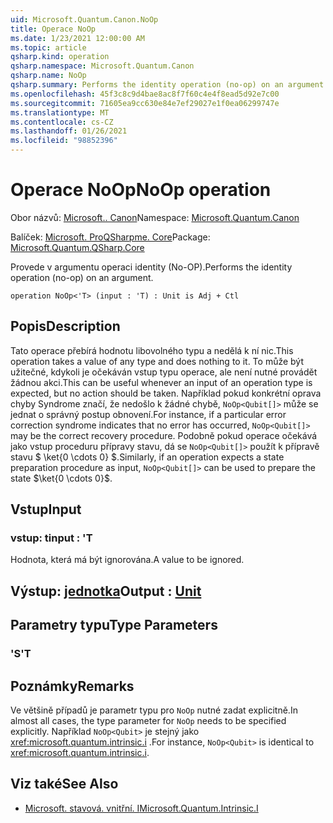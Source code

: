 ```yaml
---
uid: Microsoft.Quantum.Canon.NoOp
title: Operace NoOp
ms.date: 1/23/2021 12:00:00 AM
ms.topic: article
qsharp.kind: operation
qsharp.namespace: Microsoft.Quantum.Canon
qsharp.name: NoOp
qsharp.summary: Performs the identity operation (no-op) on an argument.
ms.openlocfilehash: 45f3c8c9d4bae8ac8f7f60c4e4f8ead5d92e7c00
ms.sourcegitcommit: 71605ea9cc630e84e7ef29027e1f0ea06299747e
ms.translationtype: MT
ms.contentlocale: cs-CZ
ms.lasthandoff: 01/26/2021
ms.locfileid: "98852396"
---
```

# <a name="noop-operation"></a><span data-ttu-id="c7cb8-102">Operace NoOp</span><span class="sxs-lookup"><span data-stu-id="c7cb8-102">NoOp operation</span></span>

<span data-ttu-id="c7cb8-103">Obor názvů: [Microsoft.. Canon](xref:Microsoft.Quantum.Canon)</span><span class="sxs-lookup"><span data-stu-id="c7cb8-103">Namespace: [Microsoft.Quantum.Canon](xref:Microsoft.Quantum.Canon)</span></span>

<span data-ttu-id="c7cb8-104">Balíček: [Microsoft. ProQSharpme. Core](https://nuget.org/packages/Microsoft.Quantum.QSharp.Core)</span><span class="sxs-lookup"><span data-stu-id="c7cb8-104">Package: [Microsoft.Quantum.QSharp.Core](https://nuget.org/packages/Microsoft.Quantum.QSharp.Core)</span></span>


<span data-ttu-id="c7cb8-105">Provede v argumentu operaci identity (No-OP).</span><span class="sxs-lookup"><span data-stu-id="c7cb8-105">Performs the identity operation (no-op) on an argument.</span></span>

```qsharp
operation NoOp<'T> (input : 'T) : Unit is Adj + Ctl
```


## <a name="description"></a><span data-ttu-id="c7cb8-106">Popis</span><span class="sxs-lookup"><span data-stu-id="c7cb8-106">Description</span></span>

<span data-ttu-id="c7cb8-107">Tato operace přebírá hodnotu libovolného typu a nedělá k ní nic.</span><span class="sxs-lookup"><span data-stu-id="c7cb8-107">This operation takes a value of any type and does nothing to it.</span></span>
<span data-ttu-id="c7cb8-108">To může být užitečné, kdykoli je očekáván vstup typu operace, ale není nutné provádět žádnou akci.</span><span class="sxs-lookup"><span data-stu-id="c7cb8-108">This can be useful whenever an input of an operation type is expected, but no action should be taken.</span></span>
<span data-ttu-id="c7cb8-109">Například pokud konkrétní oprava chyby Syndrome značí, že nedošlo k žádné chybě, `NoOp<Qubit[]>` může se jednat o správný postup obnovení.</span><span class="sxs-lookup"><span data-stu-id="c7cb8-109">For instance, if a particular error correction syndrome indicates that no error has occurred, `NoOp<Qubit[]>` may be the correct recovery procedure.</span></span>
<span data-ttu-id="c7cb8-110">Podobně pokud operace očekává jako vstup proceduru přípravy stavu, dá se `NoOp<Qubit[]>` použít k přípravě stavu $ \ket{0 \cdots 0} $.</span><span class="sxs-lookup"><span data-stu-id="c7cb8-110">Similarly, if an operation expects a state preparation procedure as input, `NoOp<Qubit[]>` can be used to prepare the state $\ket{0 \cdots 0}$.</span></span>

## <a name="input"></a><span data-ttu-id="c7cb8-111">Vstup</span><span class="sxs-lookup"><span data-stu-id="c7cb8-111">Input</span></span>

### <a name="input--t"></a><span data-ttu-id="c7cb8-112">vstup: t</span><span class="sxs-lookup"><span data-stu-id="c7cb8-112">input : 'T</span></span>

<span data-ttu-id="c7cb8-113">Hodnota, která má být ignorována.</span><span class="sxs-lookup"><span data-stu-id="c7cb8-113">A value to be ignored.</span></span>



## <a name="output--unit"></a><span data-ttu-id="c7cb8-114">Výstup: [jednotka](xref:microsoft.quantum.lang-ref.unit)</span><span class="sxs-lookup"><span data-stu-id="c7cb8-114">Output : [Unit](xref:microsoft.quantum.lang-ref.unit)</span></span>



## <a name="type-parameters"></a><span data-ttu-id="c7cb8-115">Parametry typu</span><span class="sxs-lookup"><span data-stu-id="c7cb8-115">Type Parameters</span></span>

### <a name="t"></a><span data-ttu-id="c7cb8-116">'S</span><span class="sxs-lookup"><span data-stu-id="c7cb8-116">'T</span></span>



## <a name="remarks"></a><span data-ttu-id="c7cb8-117">Poznámky</span><span class="sxs-lookup"><span data-stu-id="c7cb8-117">Remarks</span></span>

<span data-ttu-id="c7cb8-118">Ve většině případů je parametr typu pro `NoOp` nutné zadat explicitně.</span><span class="sxs-lookup"><span data-stu-id="c7cb8-118">In almost all cases, the type parameter for `NoOp` needs to be specified explicitly.</span></span> <span data-ttu-id="c7cb8-119">Například `NoOp<Qubit>` je stejný jako <xref:microsoft.quantum.intrinsic.i> .</span><span class="sxs-lookup"><span data-stu-id="c7cb8-119">For instance, `NoOp<Qubit>` is identical to <xref:microsoft.quantum.intrinsic.i>.</span></span>

## <a name="see-also"></a><span data-ttu-id="c7cb8-120">Viz také</span><span class="sxs-lookup"><span data-stu-id="c7cb8-120">See Also</span></span>

- [<span data-ttu-id="c7cb8-121">Microsoft. stavová. vnitřní. I</span><span class="sxs-lookup"><span data-stu-id="c7cb8-121">Microsoft.Quantum.Intrinsic.I</span></span>](xref:Microsoft.Quantum.Intrinsic.I)